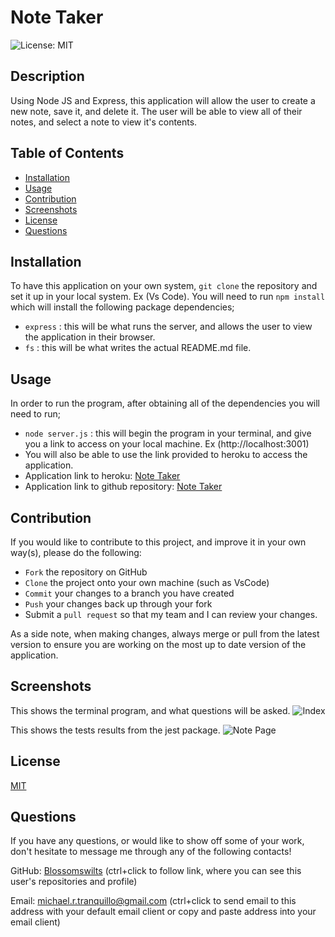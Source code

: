 # Note Taker
![License: MIT](https://img.shields.io/badge/License-MIT-yellow.svg)

## Description
Using Node JS and Express, this application will allow the user to create a new note, save it, and delete it. The user will be able to view all of their notes, and select a note to view it's contents.

## Table of Contents
* [Installation](#installation)
* [Usage](#usage)
* [Contribution](#contribution)
* [Screenshots](#screenshots)
* [License](#license)
* [Questions](#questions)


## Installation
To have this application on your own system, `git clone` the repository and set it up in your local system. Ex (Vs Code).
You will need to run `npm install` which will install the following package dependencies;
* `express` : this will be what runs the server, and allows the user to view the application in their browser.
* `fs` : this will be what writes the actual README.md file.

## Usage
In order to run the program, after obtaining all of the dependencies you will need to run;
* `node server.js` : this will begin the program in your terminal, and give you a link to access on your local machine. Ex (http://localhost:3001)
* You will also be able to use the link provided to heroku to access the application.
* Application link to heroku: [Note Taker](https://note-tracker1-5e3a61cd1dc9.herokuapp.com/)
* Application link to github repository: [Note Taker](https://github.com/Blossomswilts/note-taker)

## Contribution
If you would like to contribute to this project, and improve it in your own way(s), please do the following:
- `Fork` the repository on GitHub
- `Clone` the project onto your own machine (such as VsCode)
- `Commit` your changes to a branch you have created
- `Push` your changes back up through your fork
- Submit a `pull request` so that my team and I can review your changes.

As a side note, when making changes, always merge or pull from the latest version to ensure you are working on the most up to date version of the application. 

## Screenshots
This shows the terminal program, and what questions will be asked. 
![Index]()

This shows the tests results from the jest package.
![Note Page]()


## License
[MIT](https://choosealicense.com/licenses/mit/)

## Questions
If you have any questions, or would like to show off some of your work, don't hesitate to message me through any of the following contacts!

GitHub: [Blossomswilts](https://github.com/Blossomswilts)
(ctrl+click to follow link, where you can see this user's repositories and profile)
    

Email: michael.r.tranquillo@gmail.com
(ctrl+click to send email to this address with your default email client or copy and paste address into your email client)